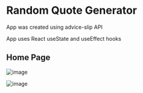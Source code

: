 # Random Quote Generator

App was created using advice-slip API

App uses React useState and useEffect hooks

## Home Page

![image](https://user-images.githubusercontent.com/59435698/144737740-9b1b73e6-19ed-4ad5-8268-39f5a4c40dcc.png)


![image](https://user-images.githubusercontent.com/59435698/144737811-1e50514c-de61-4c02-a620-9f06a78c8958.png)

